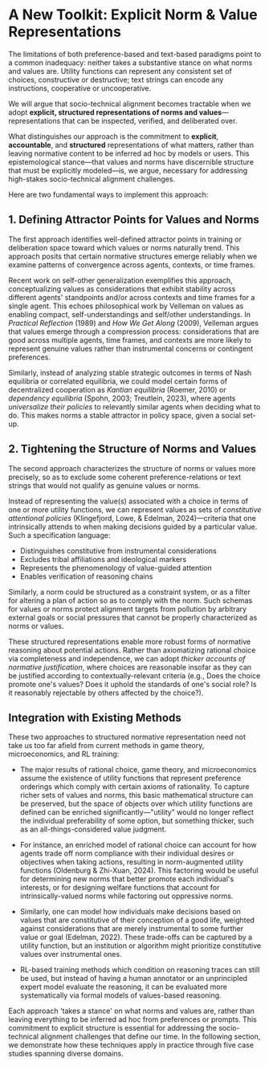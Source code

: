# A New Toolkit: Explicit Norm & Value Representations

The limitations of both preference-based and text-based paradigms point to a common inadequacy: neither takes a substantive stance on what norms and values are. Utility functions can represent any consistent set of choices, constructive or destructive; text strings can encode any instructions, cooperative or uncooperative.

We will argue that socio-technical alignment becomes tractable when we adopt **explicit, structured representations of norms and values**—representations that can be inspected, verified, and deliberated over.

What distinguishes our approach is the commitment to **explicit**, **accountable**, and **structured** representations of what matters, rather than leaving normative content to be inferred ad hoc by models or users. This epistemological stance—that values and norms have discernible structure that must be explicitly modeled—is, we argue, necessary for addressing high-stakes socio-technical alignment challenges.

Here are two fundamental ways to implement this approach:

## 1. Defining Attractor Points for Values and Norms

The first approach identifies well-defined attractor points in training or deliberation space toward which values or norms naturally trend. This approach posits that certain normative structures emerge reliably when we examine patterns of convergence across agents, contexts, or time frames.

Recent work on self-other generalization exemplifies this approach, conceptualizing values as considerations that exhibit stability across different agents' standpoints and/or across contexts and time frames for a single agent. This echoes philosophical work by Velleman on values as enabling compact, self-understandings and self/other understandings. In *Practical Reflection* (1989) and *How We Get Along* (2009), Velleman argues that values emerge through a compression process: considerations that are good across multiple agents, time frames, and contexts are more likely to represent genuine values rather than instrumental concerns or contingent preferences.

Similarly, instead of analyzing stable strategic outcomes in terms of Nash equilibria or correlated equilibria, we could model certain forms of decentralized cooperation as *Kantian equilibria* (Roemer, 2010) or *dependency equilibria* (Spohn, 2003; Treutlein, 2023), where agents *universalize their policies* to relevantly similar agents when deciding what to do. This makes norms a stable attractor in policy space, given a social set-up.

## 2. Tightening the Structure of Norms and Values

The second approach characterizes the structure of norms or values more precisely, so as to exclude some coherent preference-relations or text strings that would not qualify as genuine values or norms.

Instead of representing the value(s) associated with a choice in terms of one or more utility functions, we can represent values as sets of *constitutive attentional policies* (Klingefjord, Lowe, & Edelman, 2024)—criteria that one intrinsically attends to when making decisions guided by a particular value. Such a specification language:

- Distinguishes constitutive from instrumental considerations
- Excludes tribal affiliations and ideological markers
- Represents the phenomenology of value-guided attention
- Enables verification of reasoning chains

Similarly, a norm could be structured as a constraint system, or as a filter for altering a plan of action so as to comply with the norm. Such schemas for values or norms protect alignment targets from pollution by arbitrary external goals or social pressures that cannot be properly characterized as norms or values.

These structured representations enable more robust forms of normative reasoning about potential actions. Rather than axiomatizing rational choice via completeness and independence, we can adopt *thicker accounts of normative justification*, where choices are reasonable insofar as they can be justified according to contextually-relevant criteria (e.g., Does the choice promote one's values? Does it uphold the standards of one's social role? Is it reasonably rejectable by others affected by the choice?).

## Integration with Existing Methods

These two approaches to structured normative representation need not take us too far afield from current methods in game theory, microeconomics, and RL training:

- The major results of rational choice, game theory, and microeconomics assume the existence of utility functions that represent preference orderings which comply with certain axioms of rationality. To capture richer sets of values and norms, this basic mathematical structure can be preserved, but the space of objects over which utility functions are defined can be enriched significantly—"utility" would no longer reflect the individual preferability of some option, but something thicker, such as an all-things-considered value judgment.

- For instance, an enriched model of rational choice can account for how agents trade off norm compliance with their individual desires or objectives when taking actions, resulting in norm-augmented utility functions (Oldenburg & Zhi-Xuan, 2024). This factoring would be useful for determining new norms that better promote each individual's interests, or for designing welfare functions that account for intrinsically-valued norms while factoring out oppressive norms.

- Similarly, one can model how individuals make decisions based on values that are constitutive of their conception of a good life, weighted against considerations that are merely instrumental to some further value or goal (Edelman, 2022). These trade-offs can be captured by a utility function, but an institution or algorithm might prioritize constitutive values over instrumental ones.

- RL-based training methods which condition on reasoning traces can still be used, but instead of having a human annotator or an unprincipled expert model evaluate the reasoning, it can be evaluated more systematically via formal models of values-based reasoning.

Each approach 'takes a stance' on what norms and values are, rather than leaving everything to be inferred ad hoc from preferences or prompts. This commitment to explicit structure is essential for addressing the socio-technical alignment challenges that define our time. In the following section, we demonstrate how these techniques apply in practice through five case studies spanning diverse domains.
